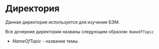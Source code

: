 # Директория
Данная директория используется для изучения БЭМ.

Все дочерние директории названы следующим образом:
`NameOfTopic`

* _NameOfTopic_ - название темы.
